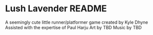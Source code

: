 # Lush Lavender README

A seemingly cute little runner/platformer game created by Kyle Dhyne
Assisted with the expertise of Paul Harju
Art by TBD
Music by TBD
